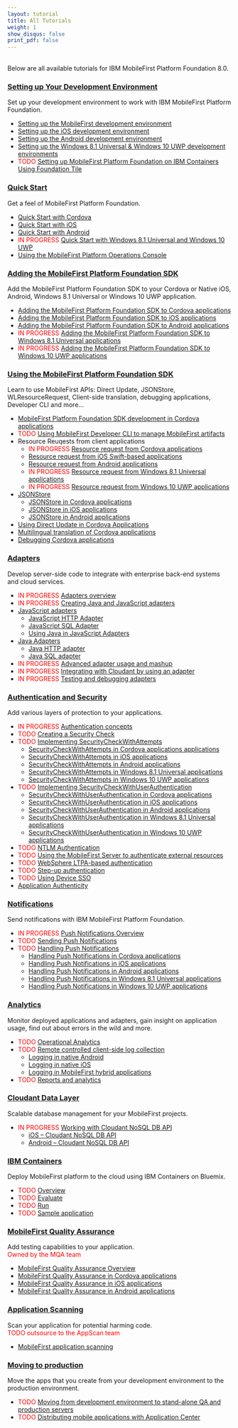 ```yaml
---
layout: tutorial
title: All Tutorials
weight: 1
show_disqus: false
print_pdf: false
---
```

<br>
Below are all available tutorials for IBM MobileFirst Platform Foundation 8.0.

### [Setting up Your Development Environment](../setting-up-your-development-environment/)
Set up your development environment to work with IBM MobileFirst Platform Foundation.

* [Setting up the MobileFirst development environment](../setting-up-your-development-environment/setting-up-the-mobilefirst-development-environment/)
* [Setting up the iOS development environment](../setting-up-your-development-environment/setting-up-the-ios-development-environment/)
* [Setting up the Android development environment](../setting-up-your-development-environment/setting-up-the-android-development-environment/)
* [Setting up the Windows 8.1 Universal & Windows 10 UWP development environments](../setting-up-your-development-environment/setting-up-the-windows-8-and-windows-10-development-environment/)
* <span style="color:red">TODO </span>[Setting up MobileFirst Platform Foundation on IBM Containers Using Foundation Tile](../setting-up-your-development-environment/foundation-tile/)

### [Quick Start](../quick-start)
Get a feel of MobileFirst Platform Foundation.

* [Quick Start with Cordova](../quick-start/cordova/)
* [Quick Start with iOS](../quick-start/ios/)
* [Quick Start with Android](../quick-start/android/)
* <span style="color:red">IN PROGRESS </span>[Quick Start with Windows 8.1 Universal and Windows 10 UWP](../quick-start/windows-8-10/)
* [Using the MobileFirst Platform Operations Console](../quick-start/console/)

### [Adding the MobileFirst Platform Foundation SDK](../adding-the-mfpf-sdk/)
Add the MobileFirst Platform Foundation SDK to your Cordova or Native iOS, Android, Windows 8.1 Universal or Windows 10 UWP application.

* [Adding the MobileFirst Platform Foundation SDK to Cordova applications](../adding-the-mfpf-sdk/adding-the-mfpf-sdk-to-cordova-applications/)
* [Adding the MobileFirst Platform Foundation SDK to iOS applications](../adding-the-mfpf-sdk/adding-the-mfpf-sdk-to-ios-applications/)
* [Adding the MobileFirst Platform Foundation SDK to Android applications](../adding-the-mfpf-sdk/adding-the-mfpf-sdk-to-android-applications/)
* <span style="color:red">IN PROGRESS </span>[Adding the MobileFirst Platform Foundation SDK to Windows 8.1 Universal applications](../adding-the-mfpf-sdk/adding-the-mfpf-sdk-to-windows-8-applications/)
* <span style="color:red">IN PROGRESS </span>[Adding the MobileFirst Platform Foundation SDK to Windows 10 UWP applications](../adding-the-mfpf-sdk/adding-the-mfpf-sdk-to-windows-10-applications/)

### [Using the MobileFirst Platform Foundation SDK](../using-the-mfpf-sdk/)
Learn to use MobileFirst APIs: Direct Update, JSONStore, WLResourceRequest, Client-side translation, debugging applications, Developer CLI and more...

* [MobileFirst Platform Foundation SDK development in Cordova applications](../using-the-mfpf-sdk/mfpf-development-in-cordova-applications/)
* <span style="color:red">TODO </span>[Using MobileFirst Developer CLI to manage MobileFirst artifacts](../using-the-mfpf-sdk/using-mobilefirst-developer-cli-to-manage-mobilefirst-artifacts/)
* Resource Reuqests from client applications
    * <span style="color:red">IN PROGRESS</span> [Resource request from Cordova applications](../using-the-mfpf-sdk/resource-request-from-cordova-applications/)
    * [Resource request from iOS Swift-based applications](../using-the-mfpf-sdk/resource-request-from-native-ios-swift-applications/)
    * [Resource request from Android applications](../using-the-mfpf-sdk/resource-request-from-native-android-applications/)
    * <span style="color:red">IN PROGRESS</span> [Resource request from Windows 8.1 Universal applications](../using-the-mfpf-sdk/resource-request-from-native-windows-8-applications/)
    * <span style="color:red">IN PROGRESS</span> [Resource request from Windows 10 UWP applications](../using-the-mfpf-sdk/resource-request-from-native-windows-10-applications/)
* [JSONStore](../using-the-mfpf-sdk/jsonstore/)
    * [JSONStore in Cordova applications](../using-the-mfpf-sdk/jsonstore/jsonstore-cordova/)
	* [JSONStore in iOS applications](../using-the-mfpf-sdk/jsonstore/jsonstore-ios/)
	* [JSONStore in Android applications](../using-the-mfpf-sdk/jsonstore/jsonstore-android/)
* [Using Direct Update in Cordova Applications](../using-the-mfpf-sdk/direct-update/)
* [Multilingual translation of Cordova applications](../using-the-mfpf-sdk/translation/)
* [Debugging Cordova applications](../using-the-mfpf-sdk/debugging-applications/)

### [Adapters](../adapters/)
Develop server-side code to integrate with enterprise back-end systems and cloud services.  

* <span style="color:red">IN PROGRESS</span> [Adapters overview](../adapters/adapters-overview/)
* <span style="color:red">IN PROGRESS</span> [Creating Java and JavaScript adapters](../adapters/creating-adapters/)
* [JavaScript adapters](../adapters/creating-adapters/javascript-adapters/)
    * [JavaScript HTTP Adapter](../adapters/creating-adapters/javascript-adapters/js-http-adapter/)
    * [JavaScript SQL Adapter](../adapters/creating-adapters/javascript-adapters/js-sql-adapter/)
    * [Using Java in JavaScript Adapters](../adapters/creating-adapters/javascript-adapters/using-java-in-javascript-adapters/)
* [Java Adapters](../adapters/creating-adapters/java-adapters/)
    * [Java HTTP adapter](../adapters/creating-adapters/java-adapters/java-http-adapter/)
    * [Java SQL adapter](../adapters/creating-adapters/java-adapters/java-sql-adapter/)
* <span style="color:red">IN PROGRESS</span> [Advanced adapter usage and mashup](../adapters/advanced-adapter-usage-mashup/)
* <span style="color:red">IN PROGRESS</span> [Integrating with Cloudant by using an adapter](../adapters/cloudant/)
* <span style="color:red">IN PROGRESS</span> [Testing and debugging adapters](../adapters/testing-and-debugging-adapters/)

### [Authentication and Security](../authentication-and-security/)
Add various layers of protection to your applications.

* <span style="color:red">IN PROGRESS </span>[Authentication concepts](../authentication-and-security/authentication-concepts/)
* <span style="color:red">TODO </span>[Creating a Security Check](../authentication-and-security/creating-a-security-check/)
* <span style="color:red">TODO </span>[Implementing SecurityCheckWithAttempts](../authentication-and-security/implementing-securitycheckwithattempts/)
    * [SecurityCheckWithAttempts in Cordova applications applications](../authentication-and-security/implementing-securitycheckwithattempts/cordova/)
    * [SecurityCheckWithAttempts in iOS applications](../authentication-and-security/implementing-securitycheckwithattempts/ios/)
    * [SecurityCheckWithAttempts in Android applications](../authentication-and-security/implementing-securitycheckwithattempts/android/)
    * [SecurityCheckWithAttempts in Windows 8.1 Universal  applications](../authentication-and-security/implementing-securitycheckwithattempts/windows-8/)
    * [SecurityCheckWithAttempts in Windows 10 UWP  applications](../authentication-and-security/implementing-securitycheckwithattempts/windows-10/)
* <span style="color:red">TODO </span>[Implementing SecurityCheckWithUserAuthentication](../authentication-and-security/implementing-securitycheckwithuserauthentication/)
    * [SecurityCheckWithUserAuthentication in Cordova  applications](../authentication-and-security/implementing-securitycheckwithuserauthentication/cordova/)
    * [SecurityCheckWithUserAuthentication in iOS  applications](../authentication-and-security/implementing-securitycheckwithuserauthentication/ios/)
    * [SecurityCheckWithUserAuthentication in Android  applications](../authentication-and-security/implementing-securitycheckwithuserauthentication/android/)
    * [SecurityCheckWithUserAuthentication in Windows 8.1 Universal  applications](../authentication-and-security/implementing-securitycheckwithuserauthentication/windows-8/)
    * [SecurityCheckWithUserAuthentication in Windows 10 UWP  applications](../authentication-and-security/implementing-securitycheckwithuserauthentication/windows-10/)
* <span style="color:red">TODO </span>[NTLM Authentication](../authentication-and-security/ntlm-authentication/)
* <span style="color:red">TODO </span>[Using the MobileFirst Server to authenticate external resources](../authentication-and-security/using-mobilefirst-server-authenticate-external-resources/)
* <span style="color:red">TODO </span>[WebSphere LTPA-based authentication](../authentication-and-security/websphere-ltpa-based-authentication/)
* <span style="color:red">TODO </span>[Step-up authentication](../authentication-and-security/step-up-authentication/)
* <span style="color:red">TODO </span>[Using Device SSO](../authentication-and-security/using-device-sso/)
* [Application Authenticity](../authentication-and-security/application-authenticity/)

### [Notifications](../notifications/)
Send notifications with IBM MobileFirst Platform Foundation.  

* <span style="color:red">IN PROGRESS </span>[Push Notifications Overview](../notifications/push-notifications-overview/)
* <span style="color:red">TODO </span>[Sending Push Notifications](../notifications/sending-push-notifications/)
* <span style="color:red">TODO </span>[Handling Push Notifications](../notifications/handling-push-notifications/)
    * [Handling Push Notifications in Cordova applications](../notifications/cordova/)
    * [Handling Push Notifications in iOS applications](../notifications/handling-push-notifications/ios/)
    * [Handling Push Notifications in Android applications](../notifications/handling-push-notifications/android/)
    * [Handling Push Notifications in Windows 8.1 Universal applications](../notifications/handling-push-notifications/windows-8/)
    * [Handling Push Notifications in Windows 10 UWP applications](../notifications/handling-push-notifications/windows-10/)

### [Analytics](../analytics/)
Monitor deployed applications and adapters, gain insight on application usage, find out about errors in the wild and more.  

* <span style="color:red">TODO </span>[Operational Analytics](../analytics/operational-analytics/)
* <span style="color:red">TODO </span>[Remote controlled client-side log collection](../analytics/remote-controlled-client-side-log-collection/)
    * [Logging in native Android](../analytics/remote-controlled-client-side-log-collection/logging-in-native-android/)
    * [Logging in native iOS](../analytics/remote-controlled-client-side-log-collection/logging-in-native-ios/)
    * [Logging in MobileFirst hybrid applications](../analytics/remote-controlled-client-side-log-collection/logging-in-hybrid-applications/)
* <span style="color:red">TODO </span>[Reports and analytics](../analytics/reports-analytics/)

### [Cloudant Data Layer](../../../cloudant/)
Scalable database management for your MobileFirst projects.  

* <span style="color:red">IN PROGRESS </span>[Working with Cloudant NoSQL DB API](../using-the-mfpf-sdk/working-with-cloudant-nosql-db-api/)
    * [iOS – Cloudant NoSQL DB API](../using-the-mfpf-sdk/working-with-cloudant-nosql-db-api/ios/)
	* [Android – Cloudant NoSQL DB API](../using-the-mfpf-sdk/working-with-cloudant-nosql-db-api/android/)

### [IBM Containers](../ibm-containers/)
Deploy MobileFirst platform to the cloud using IBM Containers on Bluemix.  

* <span style="color:red">TODO </span>[Overview](../ibm-containers/)
* <span style="color:red">TODO </span>[Evaluate](../ibm-containers/evaluate/)
* <span style="color:red">TODO </span>[Run](../ibm-containers/run/)
* <span style="color:red">TODO </span>[Sample application](../ibm-containers/sample-app/)

### [MobileFirst Quality Assurance]({{site.baseurl}}/tutorials/en/quality-assurance/8.0/overview)
Add testing capabilities to your application.  
<span style="color:red">Owned by the MQA team</span>

* [MobileFirst Quality Assurance Overview]({{site.baseurl}}/tutorials/en/quality-assurance/8.0/overview/)
* [MobileFirst Quality Assurance in Cordova applications]({{site.baseurl}}/tutorials/en/quality-assurance/8.0/cordova/)
* [MobileFirst Quality Assurance in iOS applications]({{site.baseurl}}/tutorials/en/quality-assurance/8.0/ios/)
* [MobileFirst Quality Assurance in Android applications]({{site.baseurl}}/tutorials/en/quality-assurance/8.0/android/)

### [Application Scanning]({{site.baseurl}}/tutorials/en/application-scanning)
Scan your application for potential harming code.  
<span style="color:red">TODO outsource to the AppScan team</span>  

* [MobileFirst application scanning]({{site.baseurl}}/tutorials/en/application-scanning/)

### [Moving to production](../moving-to-production/)
Move the apps that you create from your development environment to the production environment.  

* <span style="color:red">TODO </span>[Moving from development environment to stand-alone QA and production servers](../moving-to-production/moving-development-environment-stand-alone-qa-production-servers/)
* <span style="color:red">TODO </span>[Distributing mobile applications with Application Center](../moving-to-production/distributing-mobile-applications-with-application-center/)

